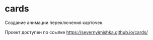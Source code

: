 # cards

Создание анимации переключения карточек.

Проект доступен по ссылке https://severnyimishka.github.io/cards/
